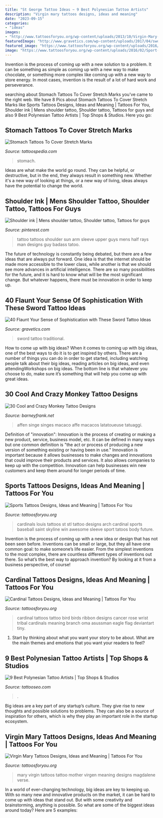 ```yaml
---
title: "St George Tattoo Ideas ~ 9 Best Polynesian Tattoo Artists"
description: "Virgin mary tattoos designs, ideas and meaning"
date: "2023-09-15"
categories:
- "ideas"
images:
- "http://www.tattoosforyou.org/wp-content/uploads/2013/10/Virgin-Mary-Tattoos-Pictures-700x1024.jpg"
featuredImage: "http://www.gravetics.com/wp-content/uploads/2017/04/swordtattoo-classictattoo-tradition-traditional.jpg"
featured_image: "https://www.tattoosforyou.org/wp-content/uploads/2016/05/Cardinal-Tattoo.jpg"
image: "https://www.tattoosforyou.org/wp-content/uploads/2016/02/Sport-Tattoos.jpg"
---
```



Invention is the process of coming up with a new solution to a problem. It can be something as simple as coming up with a new way to make chocolate, or something more complex like coming up with a new way to store energy. In most cases, invention is the result of a lot of hard work and perseverance.

	

		
searching about Stomach Tattoos To Cover Stretch Marks you've came to the right web. We have 8 Pics about Stomach Tattoos To Cover Stretch Marks like Sports Tattoos Designs, Ideas and Meaning | Tattoos For You, Shoulder ink | Mens shoulder tattoo, Shoulder tattoo, Tattoos for guys and also 9 Best Polynesian Tattoo Artists | Top Shops &amp; Studios. Here you go:
		
    
## Stomach Tattoos To Cover Stretch Marks

<img loading=lazy src="https://tattoospedia.com/wp-content/uploads/2016/03/Stomach-Tattoos-To-Cover-Stretch-Marks-1716-496x372.jpg" onerror="this.onerror=null;this.src='https://tse2.mm.bing.net/th?id=OIP.acfLzDiWnklgfezBDHQZ9wHaFj&amp;pid=15.1';" alt="Stomach Tattoos To Cover Stretch Marks">

_Source: tattoospedia.com_

>stomach. 

	

Ideas are what make the world go round. They can be helpful, or destructive, but in the end, they always result in something new. Whether it's a new way of looking at things, or a new way of living, ideas always have the potential to change the world.

    
## Shoulder Ink | Mens Shoulder Tattoo, Shoulder Tattoo, Tattoos For Guys

<img loading=lazy src="https://i.pinimg.com/736x/10/e3/df/10e3dfb1280ff1dcd5acada3cdf819dc--guy-tattoos-tattoo-man.jpg" onerror="this.onerror=null;this.src='https://tse1.mm.bing.net/th?id=OIP.RYoHo-DXcmMAPRFTlKUdZAHaLH&amp;pid=15.1';" alt="Shoulder ink | Mens shoulder tattoo, Shoulder tattoo, Tattoos for guys">

_Source: pinterest.com_

>tattoo tattoos shoulder sun arm sleeve upper guys mens half rays man designs guy badass tatoo. 

	

The future of technology is constantly being debated, but there are a few ideas that are always put forward. One idea is that the internet should be made more accessible to the lower class, while another is that we should see more advances in artificial intelligence. There are so many possibilities for the future, and it is hard to know what will be the most significant change. But whatever happens, there must be innovation in order to keep up.

    
## 40 Flaunt Your Sense Of Sophistication With These Sword Tattoo Ideas

<img loading=lazy src="http://www.gravetics.com/wp-content/uploads/2017/04/swordtattoo-classictattoo-tradition-traditional.jpg" onerror="this.onerror=null;this.src='https://tse1.mm.bing.net/th?id=OIP.606V4pbEnRcFLTghPga0jgHaHa&amp;pid=15.1';" alt="40 Flaunt Your Sense of Sophistication with These Sword Tattoo Ideas">

_Source: gravetics.com_

>sword tattoo traditional. 

	

How to come up with big ideas?
When it comes to coming up with big ideas, one of the best ways to do it is to get inspired by others. There are a number of things you can do in order to get started, including watching people talk about their big ideas, reading articles on big ideas, and even attendingWorkshops on big ideas. The bottom line is that whatever you choose to do, make sure it’s something that will help you come up with great ideas.

    
## 30 Cool And Crazy Monkey Tattoo Designs

<img loading=lazy src="http://www.barneyfrank.net/wp-content/uploads/2014/01/monkey-tattoo-06.jpg" onerror="this.onerror=null;this.src='https://tse4.mm.bing.net/th?id=OIP.q7Hz4HWQSYVOY0NCmokuCwHaMw&amp;pid=15.1';" alt="30 Cool and Crazy Monkey Tattoo Designs">

_Source: barneyfrank.net_

>affen singe singes macaco affe macacos latatoueuse tatuaggi. 

	

Definition of "innovation":
Innovation is the process of creating or making a new product, service, business model, etc. It can be defined in many ways but one common definition is "the act or process of producing a new version of something existing or having been in use." 
Innovation is important because it allows businesses to make changes and innovations that could improve their products and services. It also allows companies to keep up with the competition. Innovation can help businesses win new customers and keep them around for longer periods of time.

    
## Sports Tattoos Designs, Ideas And Meaning | Tattoos For You

<img loading=lazy src="https://www.tattoosforyou.org/wp-content/uploads/2016/02/Sport-Tattoos.jpg" onerror="this.onerror=null;this.src='https://tse3.mm.bing.net/th?id=OIP.CcHWm9iWKYX1corvpVY_OQHaIl&amp;pid=15.1';" alt="Sports Tattoos Designs, Ideas and Meaning | Tattoos For You">

_Source: tattoosforyou.org_

>cardinals louis tattoos st stl tattoo designs arch cardinal sports baseball saint skyline win awesome sleeve sport tatoos body future. 

	

Invention is the process of coming up with a new idea or design that has not been seen before. Inventions can be small or large, but they all have one common goal: to make someone’s life easier. From the simplest inventions to the most complex, there are countless different types of inventions out there. So what’s the best way to approach invention? By looking at it from a business perspective, of course!

    
## Cardinal Tattoos Designs, Ideas And Meaning | Tattoos For You

<img loading=lazy src="https://www.tattoosforyou.org/wp-content/uploads/2016/05/Cardinal-Tattoo.jpg" onerror="this.onerror=null;this.src='https://tse3.mm.bing.net/th?id=OIP.cY3smDGC7HBcaFs4Fi58YgHaHp&amp;pid=15.1';" alt="Cardinal Tattoos Designs, Ideas and Meaning | Tattoos For You">

_Source: tattoosforyou.org_

>cardinal tattoos tattoo bird birds ribbon designs cancer rose wrist tribal cardinals meaning branch oma asussman eagle flag deviantart tiny. 

	

1. Start by thinking about what you want your story to be about. What are the main themes and emotions that you want your readers to feel?

    
## 9 Best Polynesian Tattoo Artists | Top Shops &amp; Studios

<img loading=lazy src="https://www.tattooseo.com/wp-content/uploads/2018/02/Manu-Tattoo-Germany-Tattoo-Artist-4.jpg" onerror="this.onerror=null;this.src='https://tse3.mm.bing.net/th?id=OIP.PKnGgwh3BxSTLJM1e0Jk8wHaHa&amp;pid=15.1';" alt="9 Best Polynesian Tattoo Artists | Top Shops &amp; Studios">

_Source: tattooseo.com_

>. 

	

Big ideas are a key part of any startup’s culture. They give rise to new thoughts and possible solutions to problems. They can also be a source of inspiration for others, which is why they play an important role in the startup ecosystem.

    
## Virgin Mary Tattoos Designs, Ideas And Meaning | Tattoos For You

<img loading=lazy src="http://www.tattoosforyou.org/wp-content/uploads/2013/10/Virgin-Mary-Tattoos-Pictures-700x1024.jpg" onerror="this.onerror=null;this.src='https://tse4.mm.bing.net/th?id=OIP.nsi3ljhbNY5E21TYWhuTXQHaK1&amp;pid=15.1';" alt="Virgin Mary Tattoos Designs, Ideas and Meaning | Tattoos For You">

_Source: tattoosforyou.org_

>mary virgin tattoos tattoo mother virgen meaning designs magdalene verse. 

	

In a world of ever-changing technology, big ideas are key to keeping up. With so many new and innovative products on the market, it can be hard to come up with ideas that stand out. But with some creativity and brainstorming, anything is possible. So what are some of the biggest ideas around today? Here are 5 examples: 

